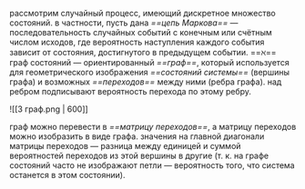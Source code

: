 рассмотрим случайный процесс, имеющий дискретное множество состояний. в частности, пусть дана *==цепь Маркова==* — последовательность случайных событий с конечным или счётным числом исходов, где вероятность наступления каждого события зависит от состояния, достигнутого в предыдущем событии.
==$\aleph$== граф состояний — ориентированный *==граф==*, который используется для геометрического изображения *==состояний системы==* (вершины графа) и возможных *==переходов==* между ними (ребра графа). над ребром подписывают вероятность перехода по этому ребру.

![[3 граф.png | 600]]

граф можно перевести в *==матрицу переходов==*, а матрицу переходов можно изобразить в виде графа. значения на главной диагонали матрицы переходов — разница между единицей и суммой вероятностей переходов из этой вершины в другие (т. к. на графе состояний часто не изображают петли — вероятность того, что система останется в этом состоянии).